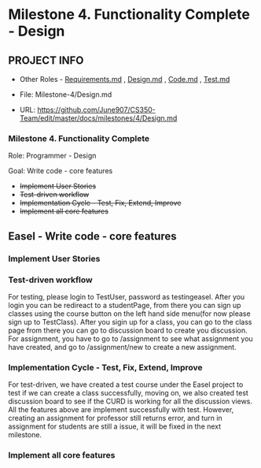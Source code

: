 # Milestone 4. Functionality Complete - Design


## PROJECT INFO


* Other Roles - [Requirements.md](Requirements.md)
, [Design.md](Design.md)
, [Code.md](Code.md)
, [Test.md](Test.md)



* File: Milestone-4/Design.md

* URL: https://github.com/June907/CS350-Team/edit/master/docs/milestones/4/Design.md




### Milestone 4. Functionality Complete



Role: Programmer - Design

Goal: Write code - core features

* ~~Implement User Stories~~
* ~~Test-driven workflow~~
* ~~Implementation Cycle - Test, Fix, Extend, Improve~~
* ~~Implement all core features~~



## Easel - Write code - core features



### Implement User Stories



### Test-driven workflow
For testing, please login to TestUser, password as testingeasel. After you login you can be redireact to a studentPage, from there you can sign up classes using the course button on the left hand side menu(for now please sign up to TestClass). After you sigin up for a class, you can go to the class page from there you can go to discussion board to create you discussion. For assignment, you have to go to /assignment to see what assignment you have created, and go to /assignment/new to create a new assignment.

### Implementation Cycle - Test, Fix, Extend, Improve
For test-driven, we have created a test course under the Easel project to test if we can create a class successfully, moving on, we also created test discussion board to see if the CURD is working for all the discussion views. All the features above are implement successfully with test. However, creating an assignment for professor still returns error, and turn in assignment for students are still a issue, it will be fixed in the next milestone. 


### Implement all core features

